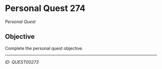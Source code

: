 # Personal Quest 274

*Personal Quest*

## Objective
Complete the personal quest objective.

---
*ID: QUEST00273*